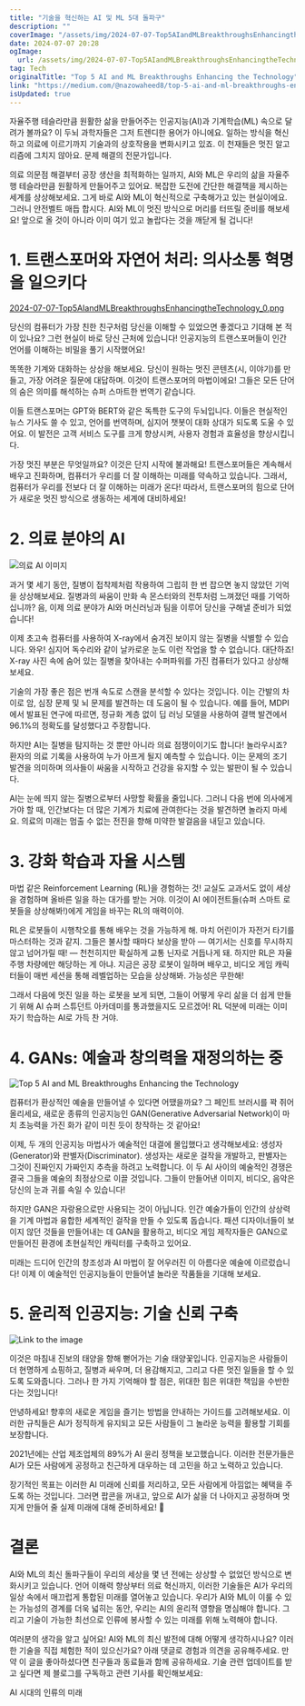 ```yaml
---
title: "기술을 혁신하는 AI 및 ML 5대 돌파구"
description: ""
coverImage: "/assets/img/2024-07-07-Top5AIandMLBreakthroughsEnhancingtheTechnology_0.png"
date: 2024-07-07 20:28
ogImage:
  url: /assets/img/2024-07-07-Top5AIandMLBreakthroughsEnhancingtheTechnology_0.png
tag: Tech
originalTitle: "Top 5 AI and ML Breakthroughs Enhancing the Technology"
link: "https://medium.com/@nazowaheed8/top-5-ai-and-ml-breakthroughs-enhancing-the-technology-41a51a8fccc2"
isUpdated: true
---
```


자율주행 테슬라만큼 원활한 삶을 만들어주는 인공지능(AI)과 기계학습(ML) 속으로 달려가 볼까요? 이 두뇌 과학자들은 그저 트렌디한 용어가 아니에요. 일하는 방식을 혁신하고 의료에 이르기까지 기술과의 상호작용을 변화시키고 있죠. 이 천재들은 멋진 알고리즘에 그치지 않아요. 문제 해결의 전문가입니다.

의료 의문점 해결부터 공장 생산을 최적화하는 일까지, AI와 ML은 우리의 삶을 자율주행 테슬라만큼 원활하게 만들어주고 있어요. 복잡한 도전에 간단한 해결책을 제시하는 세계를 상상해보세요. 그게 바로 AI와 ML이 혁신적으로 구축해가고 있는 현실이에요. 그러니 안전벨트 매듭 합시다. AI와 ML이 멋진 방식으로 머리를 터뜨릴 준비를 해보세요! 앞으로 올 것이 아니라 이미 여기 있고 놀랍다는 것을 깨닫게 될 겁니다!

# 1. 트랜스포머와 자연어 처리: 의사소통 혁명을 일으키다

[2024-07-07-Top5AIandMLBreakthroughsEnhancingtheTechnology_0.png](/assets/img/2024-07-07-Top5AIandMLBreakthroughsEnhancingtheTechnology_0.png)

<!-- cozy-coder - 수평 -->

<ins class="adsbygoogle"
     style="display:block"
     data-ad-client="ca-pub-4877378276818686"
     data-ad-slot="1107185301"
     data-ad-format="auto"
     data-full-width-responsive="true"></ins>

<script>
     (adsbygoogle = window.adsbygoogle || []).push({});
</script>

당신의 컴퓨터가 가장 친한 친구처럼 당신을 이해할 수 있었으면 좋겠다고 기대해 본 적이 있나요? 그런 현실이 바로 당신 근처에 있습니다! 인공지능의 트랜스포머들이 인간 언어를 이해하는 비밀을 풀기 시작했어요!

똑똑한 기계와 대화하는 상상을 해보세요. 당신이 원하는 멋진 콘텐츠(시, 이야기)를 만들고, 가장 어려운 질문에 대답하며. 이것이 트랜스포머의 마법이에요! 그들은 모든 단어의 숨은 의미를 해석하는 슈퍼 스마트한 번역기 같습니다.

이들 트랜스포머는 GPT와 BERT와 같은 독특한 도구의 두뇌입니다. 이들은 현실적인 뉴스 기사도 쓸 수 있고, 언어를 번역하며, 심지어 챗봇이 대화 상대가 되도록 도울 수 있어요. 이 발전은 고객 서비스 도구를 크게 향상시켜, 사용자 경험과 효율성을 향상시킵니다.

가장 멋진 부분은 무엇일까요? 이것은 단지 시작에 불과해요! 트랜스포머들은 계속해서 배우고 진화하며, 컴퓨터가 우리를 더 잘 이해하는 미래를 약속하고 있습니다. 그래서, 컴퓨터가 우리를 전보다 더 잘 이해하는 미래가 온다! 따라서, 트랜스포머의 힘으로 단어가 새로운 멋진 방식으로 생동하는 세계에 대비하세요!

<!-- cozy-coder - 수평 -->

<ins class="adsbygoogle"
     style="display:block"
     data-ad-client="ca-pub-4877378276818686"
     data-ad-slot="1107185301"
     data-ad-format="auto"
     data-full-width-responsive="true"></ins>

<script>
     (adsbygoogle = window.adsbygoogle || []).push({});
</script>

# 2. 의료 분야의 AI

![의료 AI 이미지](/assets/img/2024-07-07-Top5AIandMLBreakthroughsEnhancingtheTechnology_1.png)

과거 몇 세기 동안, 질병이 접착제처럼 작용하여 그립히 한 번 잡으면 놓지 않았던 기억을 상상해보세요. 질병과의 싸움이 만화 속 몬스터와의 전투처럼 느껴졌던 때를 기억하십니까? 음, 이제 의료 분야가 AI와 머신러닝과 팀을 이루어 당신을 구해낼 준비가 되었습니다!

이제 초고속 컴퓨터를 사용하여 X-ray에서 숨겨진 보이지 않는 질병을 식별할 수 있습니다. 와우! 심지어 독수리와 같이 날카로운 눈도 이런 작업을 할 수 없습니다. 대단하죠! X-ray 사진 속에 숨어 있는 질병을 찾아내는 수퍼파워를 가진 컴퓨터가 있다고 상상해보세요.

<!-- cozy-coder - 수평 -->

<ins class="adsbygoogle"
     style="display:block"
     data-ad-client="ca-pub-4877378276818686"
     data-ad-slot="1107185301"
     data-ad-format="auto"
     data-full-width-responsive="true"></ins>

<script>
     (adsbygoogle = window.adsbygoogle || []).push({});
</script>

기술의 가장 좋은 점은 번개 속도로 스캔을 분석할 수 있다는 것입니다. 이는 간발의 차이로 암, 심장 문제 및 뇌 문제를 발견하는 데 도움이 될 수 있습니다. 예를 들어, MDPI에서 발표된 연구에 따르면, 정규화 계층 없이 딥 러닝 모델을 사용하여 결핵 발견에서 96.1%의 정확도를 달성했다고 주장합니다.

하지만 AI는 질병을 탐지하는 것 뿐만 아니라 의료 점쟁이이기도 합니다! 놀라우시죠? 환자의 의료 기록을 사용하여 누가 아프게 될지 예측할 수 있습니다. 이는 문제의 조기 발견을 의미하며 의사들이 싸움을 시작하고 건강을 유지할 수 있는 발판이 될 수 있습니다.

AI는 눈에 띄지 않는 질병으로부터 사망할 확률을 줄입니다. 그러니 다음 번에 의사에게 가야 할 때, 인간보다는 더 많은 기계가 치료에 관여한다는 것을 발견하면 놀라지 마세요. 의료의 미래는 멈출 수 없는 전진을 향해 미약한 발걸음을 내딛고 있습니다.

# 3. 강화 학습과 자율 시스템

<!-- cozy-coder - 수평 -->

<ins class="adsbygoogle"
     style="display:block"
     data-ad-client="ca-pub-4877378276818686"
     data-ad-slot="1107185301"
     data-ad-format="auto"
     data-full-width-responsive="true"></ins>

<script>
     (adsbygoogle = window.adsbygoogle || []).push({});
</script>

마법 같은 Reinforcement Learning (RL)을 경험하는 것! 교실도 교과서도 없이 세상을 경험하며 올바른 일을 하는 대가를 받는 거야. 이것이 AI 에이전트들(슈퍼 스마트 로봇들을 상상해봐!)에게 게임을 바꾸는 RL의 매력이야.

RL은 로봇들이 시행착오를 통해 배우는 것을 가능하게 해. 마치 어린이가 자전거 타기를 마스터하는 것과 같지. 그들은 불사할 때마다 보상을 받아 — 여기서는 신호를 무시하지 않고 넘어가릴 때! — 천천히지만 확실하게 교통 닌자로 거듭나게 돼. 하지만 RL은 자율 주행 차량에만 해당하는 게 아냐. 지금은 공장 로봇이 일하며 배우고, 비디오 게임 캐릭터들이 매번 세션을 통해 레벨업하는 모습을 상상해봐. 가능성은 무한해!

그래서 다음에 멋진 일을 하는 로봇을 보게 되면, 그들이 어떻게 우리 삶을 더 쉽게 만들기 위해 AI 슈퍼 스튜던트 아카데미를 통과했을지도 모르겠어! RL 덕분에 미래는 이미 자기 학습하는 AI로 가득 찬 거야.

# 4. GANs: 예술과 창의력을 재정의하는 중

<!-- cozy-coder - 수평 -->

<ins class="adsbygoogle"
     style="display:block"
     data-ad-client="ca-pub-4877378276818686"
     data-ad-slot="1107185301"
     data-ad-format="auto"
     data-full-width-responsive="true"></ins>

<script>
     (adsbygoogle = window.adsbygoogle || []).push({});
</script>

![Top 5 AI and ML Breakthroughs Enhancing the Technology](/assets/img/2024-07-07-Top5AIandMLBreakthroughsEnhancingtheTechnology_2.png)

컴퓨터가 환상적인 예술을 만들어낼 수 있다면 어땠을까요? 그 페인트 브러시를 꽉 쥐어 올리세요, 새로운 종류의 인공지능인 GAN(Generative Adversarial Network)이 마치 초능력을 가진 화가 같이 미친 듯이 창작하는 것 같아요!

이제, 두 개의 인공지능 마법사가 예술적인 대결에 몰입했다고 생각해보세요: 생성자(Generator)와 판별자(Discriminator). 생성자는 새로운 걸작을 개발하고, 판별자는 그것이 진짜인지 가짜인지 추측을 하려고 노력합니다. 이 두 AI 사이의 예술적인 경쟁은 결국 그들을 예술의 최정상으로 이끌 것입니다. 그들이 만들어낸 이미지, 비디오, 음악은 당신의 눈과 귀를 속일 수 있습니다!

하지만 GAN은 자랑용으로만 사용되는 것이 아닙니다. 인간 예술가들이 인간의 상상력을 기계 마법과 융합한 세계적인 걸작을 만들 수 있도록 돕습니다. 패션 디자이너들이 보이지 않던 것들을 만들어내는 데 GAN을 활용하고, 비디오 게임 제작자들은 GAN으로 만들어진 환경에 초현실적인 캐릭터를 구축하고 있어요.

<!-- cozy-coder - 수평 -->

<ins class="adsbygoogle"
     style="display:block"
     data-ad-client="ca-pub-4877378276818686"
     data-ad-slot="1107185301"
     data-ad-format="auto"
     data-full-width-responsive="true"></ins>

<script>
     (adsbygoogle = window.adsbygoogle || []).push({});
</script>

미래는 드디어 인간의 창조성과 AI 마법이 잘 어우러진 이 아름다운 예술에 이르렀습니다! 이제 이 예술적인 인공지능들이 만들어낼 놀라운 작품들을 기대해 보세요.

# 5. 윤리적 인공지능: 기술 신뢰 구축

![Link to the image](/assets/img/2024-07-07-Top5AIandMLBreakthroughsEnhancingtheTechnology_3.png)

이것은 마침내 진보의 태양을 향해 뻗어가는 기술 태양꽃입니다. 인공지능은 사람들이 더 현명하게 쇼핑하고, 질병과 싸우며, 더 용감해지고, 그리고 다른 멋진 일들을 할 수 있도록 도와줍니다. 그러나 한 가지 기억해야 할 점은, 위대한 힘은 위대한 책임을 수반한다는 것입니다!

<!-- cozy-coder - 수평 -->

<ins class="adsbygoogle"
     style="display:block"
     data-ad-client="ca-pub-4877378276818686"
     data-ad-slot="1107185301"
     data-ad-format="auto"
     data-full-width-responsive="true"></ins>

<script>
     (adsbygoogle = window.adsbygoogle || []).push({});
</script>

안녕하세요! 향후의 새로운 게임을 즐기는 방법을 안내하는 가이드를 고려해보세요. 이러한 규칙들은 AI가 정직하게 유지되고 모든 사람들이 그 놀라운 능력을 활용할 기회를 보장합니다.

2021년에는 산업 제조업체의 89%가 AI 윤리 정책을 보고했습니다. 이러한 전문가들은 AI가 모든 사람에게 공정하고 친근하게 대우하는 데 고민을 하고 노력하고 있습니다.

장기적인 목표는 이러한 AI 미래에 신뢰를 저리하고, 모든 사람에게 아낌없는 혜택을 주도록 하는 것입니다. 그러면 팝콘을 꺼내고, 앞으로 AI가 삶을 더 나아지고 공정하며 멋지게 만들어 줄 실제 미래에 대해 준비하세요! 🌟

<!-- cozy-coder - 수평 -->

<ins class="adsbygoogle"
     style="display:block"
     data-ad-client="ca-pub-4877378276818686"
     data-ad-slot="1107185301"
     data-ad-format="auto"
     data-full-width-responsive="true"></ins>

<script>
     (adsbygoogle = window.adsbygoogle || []).push({});
</script>

# 결론

AI와 ML의 최신 돌파구들이 우리의 세상을 몇 년 전에는 상상할 수 없었던 방식으로 변화시키고 있습니다. 언어 이해력 향상부터 의료 혁신까지, 이러한 기술들은 AI가 우리의 일상 속에서 매끄럽게 통합된 미래를 열어놓고 있습니다. 우리가 AI와 ML이 이룰 수 있는 가능성의 경계를 더욱 넓히는 동안, 우리는 AI의 윤리적 영향을 명심해야 합니다. 그리고 기술이 가능한 최선으로 인류에 봉사할 수 있는 미래를 위해 노력해야 합니다.

여러분의 생각을 알고 싶어요! AI와 ML의 최신 발전에 대해 어떻게 생각하시나요? 이러한 기술을 직접 체험한 적이 있으신가요? 아래 댓글로 경험과 의견을 공유해주세요. 만약 이 글을 좋아하셨다면 친구들과 동료들과 함께 공유하세요. 기술 관련 업데이트를 받고 싶다면 제 블로그를 구독하고 관련 기사를 확인해보세요:

AI 시대의 인류의 미래
